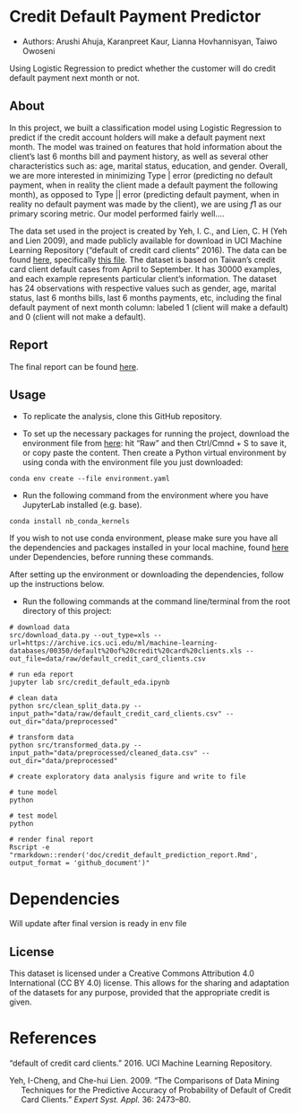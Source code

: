 
# Credit Default Payment Predictor

-   Authors: Arushi Ahuja, Karanpreet Kaur, Lianna Hovhannisyan, Taiwo
    Owoseni

Using Logistic Regression to predict whether the customer will do credit
default payment next month or not.

## About

In this project, we built a classification model using Logistic
Regression to predict if the credit account holders will make a default
payment next month. The model was trained on features that hold
information about the client’s last 6 months bill and payment history,
as well as several other characteristics such as: age, marital status,
education, and gender. Overall, we are more interested in minimizing
Type \| error (predicting no default payment, when in reality the client
made a default payment the following month), as opposed to Type \|\|
error (predicting default payment, when in reality no default payment
was made by the client), we are using *f*1 as our primary scoring
metric. Our model performed fairly well….

The data set used in the project is created by Yeh, I. C., and Lien, C.
H (Yeh and Lien 2009), and made publicly available for download in UCI
Machine Learning Repository (“<span class="nocase">default of credit
card clients</span>” 2016). The data can be found
[here](https://archive-beta.ics.uci.edu/ml/datasets/default+of+credit+card+clients),
specifically [this
file](https://archive.ics.uci.edu/ml/machine-learning-databases/00350/default%20of%20credit%20card%20clients.xls).
The dataset is based on Taiwan’s credit card client default cases from
April to September. It has 30000 examples, and each example represents
particular client’s information. The dataset has 24 observations with
respective values such as gender, age, marital status, last 6 months
bills, last 6 months payments, etc, including the final default payment
of next month column: labeled 1 (client will make a default) and 0
(client will not make a default).

## Report

The final report can be found
[here](https://github.com/UBC-MDS/credit_default_prediction/blob/main/doc/).

## Usage

-   To replicate the analysis, clone this GitHub repository.

-   To set up the necessary packages for running the project, download
    the environment file from
    [here](https://github.com/UBC-MDS/credit_default_prediction/blob/main/environment.yaml):
    hit “Raw” and then Ctrl/Cmnd + S to save it, or copy paste the
    content. Then create a Python virtual environment by using conda
    with the environment file you just downloaded:

<!-- -->

    conda env create --file environment.yaml

-   Run the following command from the environment where you have
    JupyterLab installed (e.g. base).

<!-- -->

    conda install nb_conda_kernels

If you wish to not use conda environment, please make sure you have all
the dependencies and packages installed in your local machine, found
[here](#dependencies) under Dependencies, before running these commands.

After setting up the environment or downloading the dependencies, follow
up the instructions below.

-   Run the following commands at the command line/terminal from the
    root directory of this project:

<!-- -->

    # download data
    src/download_data.py --out_type=xls --url=https://archive.ics.uci.edu/ml/machine-learning-databases/00350/default%20of%20credit%20card%20clients.xls --out_file=data/raw/default_credit_card_clients.csv

    # run eda report
    jupyter lab src/credit_default_eda.ipynb

    # clean data  
    python src/clean_split_data.py --input_path="data/raw/default_credit_card_clients.csv" --out_dir="data/preprocessed"

    # transform data
    python src/transformed_data.py --input_path="data/preprocessed/cleaned_data.csv" --out_dir="data/preprocessed"

    # create exploratory data analysis figure and write to file 

    # tune model
    python 

    # test model
    python 

    # render final report
    Rscript -e "rmarkdown::render('doc/credit_default_prediction_report.Rmd', output_format = 'github_document')"

# Dependencies

Will update after final version is ready in env file

## License

This dataset is licensed under a Creative Commons Attribution 4.0
International (CC BY 4.0) license. This allows for the sharing and
adaptation of the datasets for any purpose, provided that the
appropriate credit is given.

# References

<div id="refs" class="references csl-bib-body hanging-indent">

<div id="ref-misc_default_of_credit_card_clients_350" class="csl-entry">

“<span class="nocase">default of credit card clients</span>.” 2016. UCI
Machine Learning Repository.

</div>

<div id="ref-Yeh2009TheCO" class="csl-entry">

Yeh, I-Cheng, and Che-hui Lien. 2009. “The Comparisons of Data Mining
Techniques for the Predictive Accuracy of Probability of Default of
Credit Card Clients.” *Expert Syst. Appl.* 36: 2473–80.

</div>

</div>
